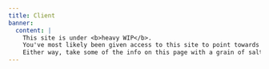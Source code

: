 ```yaml
---
title: Client
banner:
  content: |
    This site is under <b>heavy WIP</b>.
    You've most likely been given access to this site to point towards a concept, or something.
    Either way, take some of the info on this page with a grain of salt.
---
```


